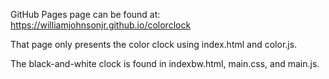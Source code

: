 GitHub Pages page can be found at:
https://williamjohnsonjr.github.io/colorclock

That page only presents the color clock using index.html and color.js.

The black-and-white clock is found in indexbw.html, main.css, and main.js.